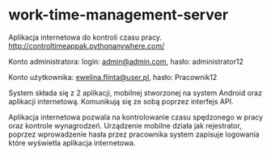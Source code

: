 # work-time-management-server
Aplikacja internetowa do kontroli czasu pracy.
http://controltimeappak.pythonanywhere.com/

Konto administratora: 
login: admin@admin.com, hasło: administrator12 

Konto użytkownika:
ewelina.flinta@user.pl, hasło: Pracownik12

System składa się z 2 aplikacji, mobilnej stworzonej na system Android oraz aplikacji internetową. Komunikują się ze sobą poprzez interfejs API. 

Aplikacja internetowa pozwala na kontrolowanie czasu spędzonego w pracy oraz kontrole wynagrodzeń. Urządzenie mobilne działa jak rejestrator, poprzez wprowadzenie hasła przez pracownika system zapisuje logowania które wyświetla aplikacja internetowa.
